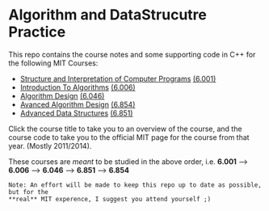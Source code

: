 Algorithm and DataStrucutre Practice
====================================
This repo contains the course notes and some supporting code in C++ for the following MIT Courses:
* [Structure and Interpretation of Computer Programs](./doc/6_001/CourseOverview.md) [(6.001)](http://ocw.mit.edu/courses/electrical-engineering-and-computer-science/6-001-structure-and-interpretation-of-computer-programs-spring-2005/)
* [Introduction To Algorithms](./doc/6_006/CourseOverview.md) [(6.006)](http://courses.csail.mit.edu/6.006/fall11/notes.shtml)
* [Algorithm Design](./doc/6_046/CourseOverview.md) [(6.046)](http://stellar.mit.edu/S/course/6/sp14/6.046/index.html)
* [Avanced Algorithm Design](./doc/6_854/CourseOverview.md) [(6.854)](http://courses.csail.mit.edu/6.854/current/)
* [Advanced Data Structures](./doc/6_851/CourseOverview.md) [(6.851)](https://courses.csail.mit.edu/6.851/spring14/)

Click the course title to take you to an overview of the course, and the course code
to take you to the official MIT page for the course from that year. (Mostly 2011/2014).

These courses are *meant* to be studied in the above order, i.e.  **6.001** --> **6.006** --> **6.046** --> **6.851** --> **6.854**

```
Note: An effort will be made to keep this repo up to date as possible, but for the 
**real** MIT experence, I suggest you attend yourself ;)
```

